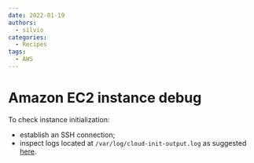 ```yaml
---
date: 2022-01-19
authors:
  - silvio
categories:
  - Recipes
tags:
  - AWS
---
```


# Amazon EC2 instance debug

<!-- more -->

To check instance initialization:

- establish an SSH connection;
- inspect logs located at `/var/log/cloud-init-output.log` as suggested [here](https://docs.aws.amazon.com/AWSEC2/latest/UserGuide/user-data.html#user-data-console).
